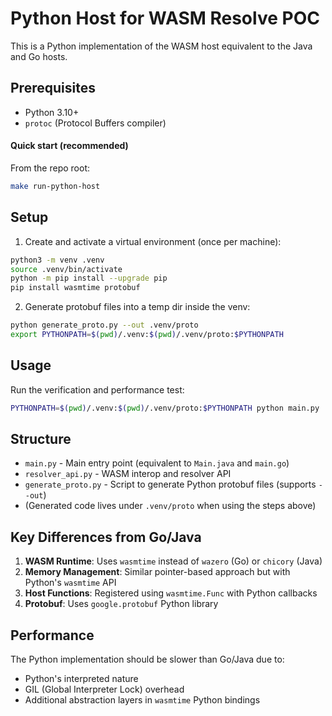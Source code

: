 # Python Host for WASM Resolve POC

This is a Python implementation of the WASM host equivalent to the Java and Go hosts.

## Prerequisites

- Python 3.10+
- `protoc` (Protocol Buffers compiler)

#### Quick start (recommended)
From the repo root:

```bash
make run-python-host
```

## Setup

1. Create and activate a virtual environment (once per machine):
```bash
python3 -m venv .venv
source .venv/bin/activate
python -m pip install --upgrade pip
pip install wasmtime protobuf
```

2. Generate protobuf files into a temp dir inside the venv:
```bash
python generate_proto.py --out .venv/proto
export PYTHONPATH=$(pwd)/.venv:$(pwd)/.venv/proto:$PYTHONPATH
```

## Usage

Run the verification and performance test:
```bash
PYTHONPATH=$(pwd)/.venv:$(pwd)/.venv/proto:$PYTHONPATH python main.py
```

## Structure

- `main.py` - Main entry point (equivalent to `Main.java` and `main.go`)
- `resolver_api.py` - WASM interop and resolver API
- `generate_proto.py` - Script to generate Python protobuf files (supports `--out`)
- (Generated code lives under `.venv/proto` when using the steps above)

## Key Differences from Go/Java

1. **WASM Runtime**: Uses `wasmtime` instead of `wazero` (Go) or `chicory` (Java)
2. **Memory Management**: Similar pointer-based approach but with Python's `wasmtime` API
3. **Host Functions**: Registered using `wasmtime.Func` with Python callbacks
4. **Protobuf**: Uses `google.protobuf` Python library

## Performance

The Python implementation should be slower than Go/Java due to:
- Python's interpreted nature
- GIL (Global Interpreter Lock) overhead
- Additional abstraction layers in `wasmtime` Python bindings